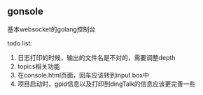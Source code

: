 ## gonsole
基本websocket的golang控制台

todo list:
1. 日志打印的时候，输出的文件名是不对的，需要调整depth
2. topics相关功能
3. 在console.html页面，回车应该转到input box中
4. 项目启动时，gpid信息以及打印到dingTalk的信息应该更完善一些